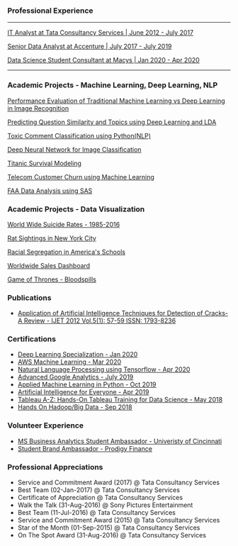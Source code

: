 

### Professional Experience 



---
[IT Analyst at Tata Consultancy Services | June 2012 - July 2017](https://www.tcs.com)


[Senior Data Analyst at Accenture | July 2017 - July 2019](https://www.accenture.com/us-en/services/consulting/technology-consulting)


[Data Science Student Consultant at Macys | Jan 2020 - Apr 2020](https://www.macys.com)

---

### Academic Projects - Machine Learning, Deep Learning, NLP


[Performance Evaluation of Traditional Machine Learning vs Deep Learning in Image Recognition](https://github.com/sagar-sahoo/Traditional-ML-vs-Deep-Learning)


[Predicting Question Similarity and Topics using Deep Learning and LDA](https://github.com/sagar-sahoo/Question-Similarity-and-Topic-Modeling-using-Deep-Learning-and-LDA)



[Toxic Comment Classification using Python(NLP)](https://github.com/sagar-sahoo/Toxic-Comment-Classification)


[Deep Neural Network for Image Classification](https://github.com/sagar-sahoo/Deep-Neural-Network-for-Image-Classification)


[Titanic Survival Modeling](https://github.com/sagar-sahoo/Titanic-Survival-Modeling)


[Telecom Customer Churn using Machine Learning](https://github.com/sagar-sahoo/Telecom-Customer-Churn)



[FAA Data Analysis using SAS](https://github.com/sagar-sahoo/FAA-Analysis)





### Academic Projects - Data Visualization



[World Wide Suicide Rates - 1985-2016](https://public.tableau.com/profile/sagar.sahoo#!/vizhome/TWorldWideSuicideRates/WorldSuicideStatistics)

[Rat Sightings in New York City](https://public.tableau.com/profile/sagar.sahoo#!/vizhome/RatSightingsinNYC_15816098505950/RatSightings)

[Racial Segregation in America's Schools](https://public.tableau.com/profile/sagar.sahoo#!/vizhome/RacialSegregation_15811339486320/RacialSegregation)

[Worldwide Sales Dashboard](https://public.tableau.com/profile/sagar.sahoo#!/vizhome/Customer_15810341164900/WorldwideSales)

[Game of Thrones - Bloodspills](https://public.tableau.com/profile/sagar.sahoo#!/vizhome/Sat_Project/GOTStoryLine)



### Publications

- [Application of Artificial Intelligence Techniques for Detection of Cracks-A Review - IJET 2012 Vol.5(1): 57-59 ISSN: 1793-8236](http://www.ijetch.org/papers/510-M058.pdf)



### Certifications

- [Deep Learning Specialization - Jan 2020](https://www.coursera.org/account/accomplishments/specialization/certificate/7MBNVWEBJJV2)
- [AWS Machine Learning - Mar 2020](https://www.coursera.org/account/accomplishments/certificate/8KX9VUXBUXBB)
- [Natural Language Processing using Tensorflow - Apr 2020](https://www.coursera.org/account/accomplishments/certificate/3AVDX6QNJ9KL)
- [Advanced Google Analytics - July 2019](https://analytics.google.com/analytics/academy/certificate/qIGtqA0gRmOy0xx9BtY2Aw)
- [Applied Machine Learning in Python - Oct 2019](https://www.coursera.org/account/accomplishments/certificate/24N2RRVPBCUR)
- [Artificial Intelligence for Everyone - Apr 2019](https://www.coursera.org/account/accomplishments/certificate/T8VGKJB29QKQ)
- [Tableau A-Z: Hands-On Tableau Training for Data Science - May 2018](https://www.udemy.com/certificate/UC-TB6XLYQB/)
- [Hands On Hadoop/Big Data - Sep 2018](https://www.udemy.com/certificate/UC-SHCFQV96/)



### Volunteer Experience

- [MS Business Analytics Student Ambassador - Univeristy of Cincinnati](https://business.uc.edu/academics/specialized-masters/business-analytics.html)
- [Student Brand Ambassador - Prodigy Finance](https://prodigyfinance.com)



### Professional Appreciations

- Service and Commitment Award (2017) @ Tata Consultancy Services
- Best Team (02-Jan-2017) @ Tata Consultancy Services
- Certificate of Appreciation @ Tata Consultancy Services
- Walk the Talk  (31-Aug-2016) @ Sony Pictures Entertainment
- Best Team (11-Jul-2016) @ Tata Consultancy Services
- Service and Commitment Award (2015) @ Tata Consultancy Services
- Star of the Month (01-Sep-2015) @ Tata Consultancy Services
- On The Spot Award (31-Aug-2016) @ Tata Consultancy Services



